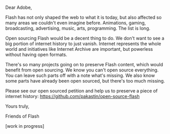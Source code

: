 Dear Adobe,

Flash has not only shaped the web to what it is today, but also affected so many areas we couldn't even imagine before. Animations, gaming, broadcasting, advertising, music, arts, programming. The list is long.

Open sourcing Flash would be a decent thing to do. We don't want to see a big portion of internet history to just vanish. Internet represents the whole world and initiatives like Internet Archive are important, but powerless without having open formats.

There's so many projects going on to preserve Flash content, which would benefit from open sourcing.
We know you can't open source everything. You can leave such parts off with a note what's missing. We also know some parts have already been open sourced, but there's too much missing.

Please see our open sourced petition and help us to preserve a piece of internet history:
https://github.com/pakastin/open-source-flash

Yours truly,

Friends of Flash

[work in progress]
